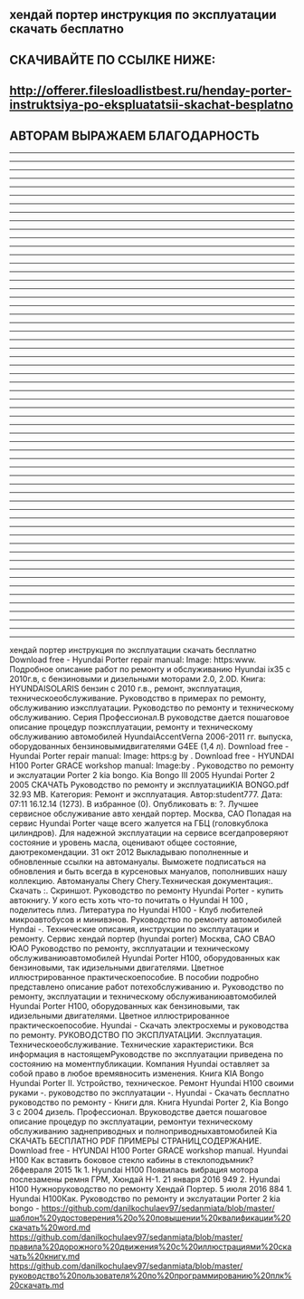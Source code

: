 хендай портер инструкция по эксплуатации скачать бесплатно
--------------------------------------------------
СКАЧИВАЙТЕ ПО ССЫЛКЕ НИЖЕ:
--------------------------------------------------
http://offerer.filesloadlistbest.ru/henday-porter-instruktsiya-po-ekspluatatsii-skachat-besplatno
--------------------------------------------------
АВТОРАМ ВЫРАЖАЕМ БЛАГОДАРНОСТЬ
--------------------------------------------------
--------------------------------------------------
--------------------------------------------------
--------------------------------------------------
--------------------------------------------------
--------------------------------------------------
--------------------------------------------------
--------------------------------------------------
--------------------------------------------------
--------------------------------------------------
--------------------------------------------------
--------------------------------------------------
--------------------------------------------------
--------------------------------------------------
--------------------------------------------------
--------------------------------------------------
--------------------------------------------------
--------------------------------------------------
--------------------------------------------------
--------------------------------------------------
--------------------------------------------------
--------------------------------------------------
--------------------------------------------------
--------------------------------------------------
--------------------------------------------------
--------------------------------------------------
--------------------------------------------------
--------------------------------------------------
--------------------------------------------------
--------------------------------------------------
--------------------------------------------------
--------------------------------------------------
--------------------------------------------------
--------------------------------------------------
--------------------------------------------------
--------------------------------------------------
--------------------------------------------------
--------------------------------------------------
--------------------------------------------------
--------------------------------------------------
--------------------------------------------------
--------------------------------------------------
--------------------------------------------------
--------------------------------------------------
--------------------------------------------------
--------------------------------------------------
--------------------------------------------------
--------------------------------------------------
--------------------------------------------------
--------------------------------------------------
--------------------------------------------------
--------------------------------------------------
--------------------------------------------------
--------------------------------------------------
--------------------------------------------------
--------------------------------------------------
--------------------------------------------------
--------------------------------------------------
--------------------------------------------------
хендай портер инструкция по эксплуатации скачать бесплатно Download free - Hyundai Porter repair manual: Image: https:www. Подробное описание работ по ремонту и обслуживанию Hyundai ix35 с 2010г.в, с бензиновыми и дизельными моторами 2.0, 2.0D. Книга: HYUNDAISOLARIS бензин с 2010 г.в., ремонт, эксплуатация, техническоеобслуживание. Руководство в примерах по ремонту, обслуживанию иэксплуатации. Руководство по ремонту и техническому обслуживанию. Серия Профессионал.В руководстве дается пошаговое описание процедур поэксплуатации, ремонту и техническому обслуживанию автомобилей HyundaiAccentVerna 2006-2011 гг. выпуска, оборудованных бензиновымидвигателями G4EE (1,4 л). Download free - Hyundai Porter repair manual: Image: https:g by . Download free - HYUNDAI H100  Porter  GRACE workshop manual: Image:by . Руководство по ремонту и экслуатации Porter 2 kia bongo. Kia Bongo III 2005 Hyundai Porter 2 2005   СКАЧАТЬ  Руководство по ремонту и эксплуатацииKIA BONGO.pdf 32.93 MB. Категория: Ремонт и эксплуатация. Автор:student777. Дата: 07:11 16.12.14 (1273). В избранное (0). Опубликовать в: ?. Лучшее сервисное обслуживание авто хендай портер. Москва, САО Попадая на сервис Hyundai Porter чаще всего жалуется на ГБЦ (головкублока цилиндров).  Для надежной эксплуатации на сервисе всегдапроверяют состояние и уровень масла, оценивают общее состояние, даютрекомендации. 31 окт 2012  Выкладываю пополненные и обновленные ссылки на автомануалы. Выможете подписаться на обновления  и быть всегда в курсеновых мануалов, пополнивших нашу коллекцию. Автомануалы Chery Chery.Техническая документация:. Скачать :. Cкриншот. Руководство по ремонту Hyundai Porter - купить автокнигу. У кого есть хоть что-то почитать о Hyundai H 100 , поделитесь плиз. Литература по Hyundai H100 - Клуб любителей микроавтобусов и минивэнов. Руководство по ремонту автомобилей Hyndai -. Технические описания, инструкции по эксплуатации и ремонту. Сервис хендай портер (hyundai porter) Москва, САО СВАО ЮАО
Руководство по ремонту, эксплуатации и техническому обслуживаниюавтомобилей Hyundai Porter  H100, оборудованных как бензиновыми, так идизельными двигателями. Цветное иллюстрированное практическоепособие. В пособии подробно представлено описание работ потехобслуживанию и. Руководство по ремонту, эксплуатации и техническому обслуживаниюавтомобилей Hyundai Porter  H100, оборудованных как бензиновыми, так идизельными двигателями. Цветное иллюстрированное практическоепособие. Hyundai - Скачать электросхемы и руководства по ремонту. РУКОВОДСТВО ПО ЭКСПЛУАТАЦИИ. Эксплуатация. Техническоеобслуживание. Технические характеристики. Вся информация в настоящемРуководстве по эксплуатации приведена по состоянию на моментпубликации. Компания Hyundai оставляет за собой право в любое времявносить изменения. Книга KIA Bongo  Hyundai Porter II. Устройство, техническое. Ремонт Hyundai H100 своими руками -. руководство по эксплуатации -. Hyundai - Скачать бесплатно руководство по ремонту - Книги для. Книга Hyundai Porter 2, Kia Bongo 3 c 2004 дизель. Профессионал.  Вруководстве дается пошаговое описание процедур по эксплуатации, ремонтуи техническому обслуживанию заднеприводных и полноприводныхавтомобилей Kia  СКАЧАТЬ БЕСПЛАТНО PDF ПРИМЕРЫ СТРАНИЦ,СОДЕРЖАНИЕ. Download free - HYUNDAI H100  Porter  GRACE workshop manual. Hyundai H100 Как вставить боковое стекло кабины в стеклоподъмник? 26февраля 2015 1k 1. Hyundai H100 Появилась вибрация мотора послезамены ремня ГРМ, Хюндай H-1. 21 января 2016 949 2. Hyundai H100 Нужноруководство по ремонту Хендай Портер. 5 июля 2016 884 1. Hyundai H100Как. Руководство по ремонту и экслуатации Porter 2 kia bongo -
https://github.com/danilkochulaev97/sedanmiata/blob/master/шаблон%20удостоверения%20о%20повышении%20квалификации%20скачать%20word.md
https://github.com/danilkochulaev97/sedanmiata/blob/master/правила%20дорожного%20движения%20с%20иллюстрациями%20скачать%20книгу.md
https://github.com/danilkochulaev97/sedanmiata/blob/master/руководство%20пользователя%20по%20программированию%20плк%20скачать.md
